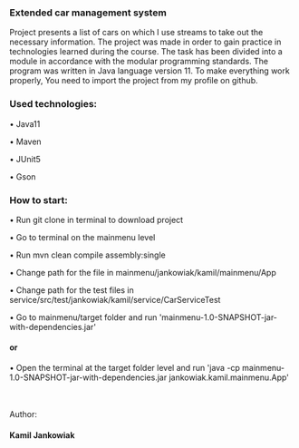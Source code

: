 <h3>Extended car management system</h3>

Project presents a list of cars on which I use streams to take out the necessary information.
The project was made in order to gain practice in technologies learned during the course.
The task has been divided into a module in accordance with the modular programming standards.
The program was written in Java language version 11. To make everything work properly, You need to import the project from my profile on github.

<h3>Used technologies:</h3>
<p>•	Java11
<p>•	Maven
<p>•	JUnit5
<p>•	Gson

<h3>How to start:</h3>
<p>•	Run git clone in terminal to download project
<p>•	Go to terminal on the mainmenu level
<p>•	Run mvn clean compile assembly:single
<p>•   Change path for the file in mainmenu/jankowiak/kamil/mainmenu/App
<p>•   Change path for the test files in service/src/test/jankowiak/kamil/service/CarServiceTest
<p>•	Go to mainmenu/target folder and run 'mainmenu-1.0-SNAPSHOT-jar-with-dependencies.jar' 
                                    <p><h4>or</h4></p>
<p>•	Open the terminal at the target folder level and run 'java -cp mainmenu-1.0-SNAPSHOT-jar-with-dependencies.jar jankowiak.kamil.mainmenu.App'

<br>
<br>
<br>
<p>Author:</p>
<h4>Kamil Jankowiak<h4>
